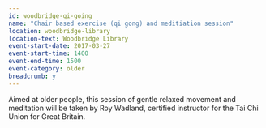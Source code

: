 ```yaml
---
id: woodbridge-qi-going
name: "Chair based exercise (qi gong) and meditiation session"
location: woodbridge-library
location-text: Woodbridge Library
event-start-date: 2017-03-27
event-start-time: 1400
event-end-time: 1500
event-category: older
breadcrumb: y
---
```


Aimed at older people, this session of gentle relaxed movement and meditation will be taken by Roy Wadland, certified instructor for the Tai Chi Union for Great Britain.
